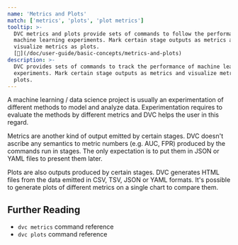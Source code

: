 ```yaml
---
name: 'Metrics and Plots'
match: ['metrics', 'plots', 'plot metrics']
tooltip: >-
  DVC metrics and plots provide sets of commands to follow the performance of
  machine learning experiments. Mark certain stage outputs as metrics and
  visualize metrics as plots.
  [📖](/doc/user-guide/basic-concepts/metrics-and-plots)
description: >-
  DVC provides sets of commands to track the performance of machine learning
  experiments. Mark certain stage outputs as metrics and visualize metrics as
  plots.
---
```


<!-- keywords: machine learning metrics, compare data science experiments, machine learning experiment management, track experiment performance, visualize data science experiment diff, plot machine learning metrics, deep learning experiment tracking, track machine learning experiments -->

A machine learning / data science project is usually an experimentation of
different methods to model and analyze data. Experimentation requires to
evaluate the methods by different metrics and DVC helps the user in this regard.

Metrics are another kind of <abbr>output</abbr> emitted by certain
<abbr>stages</abbr>. DVC doesn't ascribe any semantics to metric numbers (e.g.
AUC, FPR) produced by the commands run in stages. The only expectation is to put
them in JSON or YAML files to present them later.

Plots are also outputs produced by certain stages. DVC generates HTML files from
the data emitted in CSV, TSV, JSON or YAML formats. It's possible to generate
plots of different metrics on a single chart to compare them.

## Further Reading

- `dvc metrics` command reference
- `dvc plots` command reference

